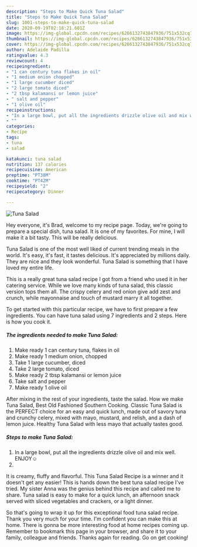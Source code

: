 ```yaml
---
description: "Steps to Make Quick Tuna Salad"
title: "Steps to Make Quick Tuna Salad"
slug: 1001-steps-to-make-quick-tuna-salad
date: 2020-09-19T02:18:21.601Z
image: https://img-global.cpcdn.com/recipes/6266132743847936/751x532cq70/tuna-salad-recipe-main-photo.jpg
thumbnail: https://img-global.cpcdn.com/recipes/6266132743847936/751x532cq70/tuna-salad-recipe-main-photo.jpg
cover: https://img-global.cpcdn.com/recipes/6266132743847936/751x532cq70/tuna-salad-recipe-main-photo.jpg
author: Adelaide Padilla
ratingvalue: 4.3
reviewcount: 4
recipeingredient:
- "1 can century tuna flakes in oil"
- "1 medium onion chopped"
- "1 large cucumber diced"
- "2 large tomato diced"
- "2 tbsp kalamansi or lemon juice"
- " salt and pepper"
- "1 olive oil"
recipeinstructions:
- "In a large bowl, put all the ingredients drizzle olive oil and mix well. ENJOY☺"
- ""
categories:
- Recipe
tags:
- tuna
- salad

katakunci: tuna salad 
nutrition: 137 calories
recipecuisine: American
preptime: "PT38M"
cooktime: "PT42M"
recipeyield: "2"
recipecategory: Dinner

---
```



![Tuna Salad](https://img-global.cpcdn.com/recipes/6266132743847936/751x532cq70/tuna-salad-recipe-main-photo.jpg)

Hey everyone, it's Brad, welcome to my recipe page. Today, we're going to prepare a special dish, tuna salad. It is one of my favorites. For mine, I will make it a bit tasty. This will be really delicious.

Tuna Salad is one of the most well liked of current trending meals in the world. It's easy, it's fast, it tastes delicious. It's appreciated by millions daily. They are nice and they look wonderful. Tuna Salad is something that I have loved my entire life.

This is a really great tuna salad recipe I got from a friend who used it in her catering service. While we love many kinds of tuna salad, this classic version tops them all. The crispy celery and red onion give add zest and crunch, while mayonnaise and touch of mustard marry it all together.


To get started with this particular recipe, we have to first prepare a few ingredients. You can have tuna salad using 7 ingredients and 2 steps. Here is how you cook it.

<!--inarticleads1-->

##### The ingredients needed to make Tuna Salad:

1. Make ready 1 can century tuna, flakes in oil
1. Make ready 1 medium onion, chopped
1. Take 1 large cucumber, diced
1. Take 2 large tomato, diced
1. Make ready 2 tbsp kalamansi or lemon juice
1. Take  salt and pepper
1. Make ready 1 olive oil


After mixing in the rest of your ingredients, taste the salad. How we make Tuna Salad, Best Old Fashioned Southern Cooking. Classic Tuna Salad is the PERFECT choice for an easy and quick lunch, made out of savory tuna and crunchy celery, mixed with mayo, mustard, and relish, and a dash of lemon juice. Healthy Tuna Salad with less mayo that actually tastes good. 

<!--inarticleads2-->

##### Steps to make Tuna Salad:

1. In a large bowl, put all the ingredients drizzle olive oil and mix well. ENJOY☺
1. 


It is creamy, fluffy and flavorful. This Tuna Salad Recipe is a winner and it doesn&#39;t get any easier! This is hands down the best tuna salad recipe I&#39;ve tried. My sister Anna was the genius behind this recipe and called me to share. Tuna salad is easy to make for a quick lunch, an afternoon snack served with sliced vegetables and crackers, or a light dinner. 

So that's going to wrap it up for this exceptional food tuna salad recipe. Thank you very much for your time. I'm confident you can make this at home. There is gonna be more interesting food at home recipes coming up. Remember to bookmark this page in your browser, and share it to your family, colleague and friends. Thanks again for reading. Go on get cooking!
